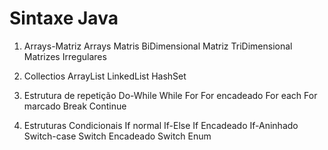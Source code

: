 # Sintaxe Java
1. Arrays-Matriz 
    Arrays
    Matris BiDimensional
    Matriz TriDimensional
    Matrizes Irregulares
    
2. Collectios
    ArrayList
    LinkedList
    HashSet
    
3. Estrutura de repetição
    Do-While
    While
    For
    For encadeado
    For each
    For marcado
    Break
    Continue
4. Estruturas Condicionais
    If normal
    If-Else
    If Encadeado
    If-Aninhado
    Switch-case
    Switch Encadeado
    Switch Enum
